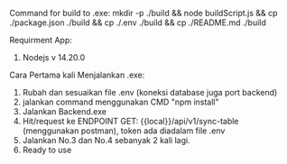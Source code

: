 Command for build to .exe:
mkdir -p ./build && node buildScript.js && cp ./package.json ./build && cp ./.env ./build && cp ./README.md ./build

Requirment App:
1. Nodejs v 14.20.0

Cara Pertama kali Menjalankan .exe:
1. Rubah dan sesuaikan file .env (koneksi database juga port backend)
2. jalankan command menggunakan CMD "npm install"
3. Jalankan Backend.exe
4. Hit/request ke ENDPOINT GET: {{local}}/api/v1/sync-table (menggunakan postman), token ada diadalam file .env
5. Jalankan No.3 dan No.4 sebanyak 2 kali lagi.
6. Ready to use